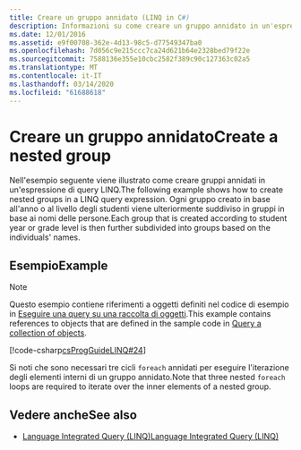 ```yaml
---
title: Creare un gruppo annidato (LINQ in C#)
description: Informazioni su come creare un gruppo annidato in un'espressione di query LINQ in C#.
ms.date: 12/01/2016
ms.assetid: e9f00708-362e-4d13-98c5-d77549347ba0
ms.openlocfilehash: 7d056c9e215ccc7ca24d621b64e2328bed79f22e
ms.sourcegitcommit: 7588136e355e10cbc2582f389c90c127363c02a5
ms.translationtype: MT
ms.contentlocale: it-IT
ms.lasthandoff: 03/14/2020
ms.locfileid: "61688618"
---
```

# <a name="create-a-nested-group"></a><span data-ttu-id="5ad33-103">Creare un gruppo annidato</span><span class="sxs-lookup"><span data-stu-id="5ad33-103">Create a nested group</span></span>

<span data-ttu-id="5ad33-104">Nell'esempio seguente viene illustrato come creare gruppi annidati in un'espressione di query LINQ.</span><span class="sxs-lookup"><span data-stu-id="5ad33-104">The following example shows how to create nested groups in a LINQ query expression.</span></span> <span data-ttu-id="5ad33-105">Ogni gruppo creato in base all'anno o al livello degli studenti viene ulteriormente suddiviso in gruppi in base ai nomi delle persone.</span><span class="sxs-lookup"><span data-stu-id="5ad33-105">Each group that is created according to student year or grade level is then further subdivided into groups based on the individuals' names.</span></span>

## <a name="example"></a><span data-ttu-id="5ad33-106">Esempio</span><span class="sxs-lookup"><span data-stu-id="5ad33-106">Example</span></span>

> [!NOTE]
> <span data-ttu-id="5ad33-107">Questo esempio contiene riferimenti a oggetti definiti nel codice di esempio in [Eseguire una query su una raccolta di oggetti](query-a-collection-of-objects.md).</span><span class="sxs-lookup"><span data-stu-id="5ad33-107">This example contains references to objects that are defined in the sample code in [Query a collection of objects](query-a-collection-of-objects.md).</span></span>

[!code-csharp[csProgGuideLINQ#24](~/samples/snippets/csharp/concepts/linq/how-to-create-a-nested-group_1.cs)]

<span data-ttu-id="5ad33-108">Si noti che sono necessari tre cicli `foreach` annidati per eseguire l'iterazione degli elementi interni di un gruppo annidato.</span><span class="sxs-lookup"><span data-stu-id="5ad33-108">Note that three nested `foreach` loops are required to iterate over the inner elements of a nested group.</span></span>

## <a name="see-also"></a><span data-ttu-id="5ad33-109">Vedere anche</span><span class="sxs-lookup"><span data-stu-id="5ad33-109">See also</span></span>

- [<span data-ttu-id="5ad33-110">Language Integrated Query (LINQ)</span><span class="sxs-lookup"><span data-stu-id="5ad33-110">Language Integrated Query (LINQ)</span></span>](index.md)
